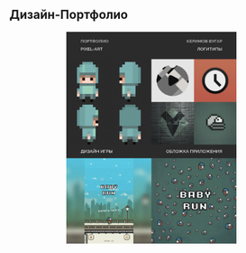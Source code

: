 ## Дизайн-Портфолио

<div align="center" width="100%">
    <img width="60%" src="/images/portfolio.png" border-radius="20%"/>
</div>
